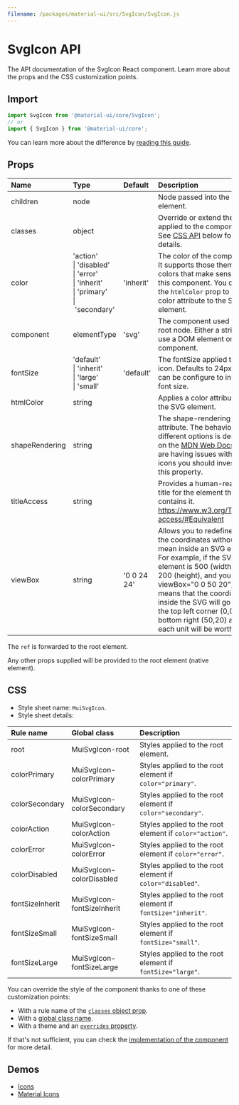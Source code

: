 ```yaml
---
filename: /packages/material-ui/src/SvgIcon/SvgIcon.js
---
```


<!--- This documentation is automatically generated, do not try to edit it. -->

# SvgIcon API

<p class="description">The API documentation of the SvgIcon React component. Learn more about the props and the CSS customization points.</p>

## Import

```js
import SvgIcon from '@material-ui/core/SvgIcon';
// or
import { SvgIcon } from '@material-ui/core';
```

You can learn more about the difference by [reading this guide](/guides/minimizing-bundle-size/).



## Props

| Name | Type | Default | Description |
|:-----|:-----|:--------|:------------|
| <span class="prop-name">children</span> | <span class="prop-type">node</span> |  | Node passed into the SVG element. |
| <span class="prop-name">classes</span> | <span class="prop-type">object</span> |  | Override or extend the styles applied to the component. See [CSS API](#css) below for more details. |
| <span class="prop-name">color</span> | <span class="prop-type">'action'<br>&#124;&nbsp;'disabled'<br>&#124;&nbsp;'error'<br>&#124;&nbsp;'inherit'<br>&#124;&nbsp;'primary'<br>&#124;&nbsp;'secondary'</span> | <span class="prop-default">'inherit'</span> | The color of the component. It supports those theme colors that make sense for this component. You can use the `htmlColor` prop to apply a color attribute to the SVG element. |
| <span class="prop-name">component</span> | <span class="prop-type">elementType</span> | <span class="prop-default">'svg'</span> | The component used for the root node. Either a string to use a DOM element or a component. |
| <span class="prop-name">fontSize</span> | <span class="prop-type">'default'<br>&#124;&nbsp;'inherit'<br>&#124;&nbsp;'large'<br>&#124;&nbsp;'small'</span> | <span class="prop-default">'default'</span> | The fontSize applied to the icon. Defaults to 24px, but can be configure to inherit font size. |
| <span class="prop-name">htmlColor</span> | <span class="prop-type">string</span> |  | Applies a color attribute to the SVG element. |
| <span class="prop-name">shapeRendering</span> | <span class="prop-type">string</span> |  | The shape-rendering attribute. The behavior of the different options is described on the [MDN Web Docs](https://developer.mozilla.org/en-US/docs/Web/SVG/Attribute/shape-rendering). If you are having issues with blurry icons you should investigate this property. |
| <span class="prop-name">titleAccess</span> | <span class="prop-type">string</span> |  | Provides a human-readable title for the element that contains it. https://www.w3.org/TR/SVG-access/#Equivalent |
| <span class="prop-name">viewBox</span> | <span class="prop-type">string</span> | <span class="prop-default">'0 0 24 24'</span> | Allows you to redefine what the coordinates without units mean inside an SVG element. For example, if the SVG element is 500 (width) by 200 (height), and you pass viewBox="0 0 50 20", this means that the coordinates inside the SVG will go from the top left corner (0,0) to bottom right (50,20) and each unit will be worth 10px. |

The `ref` is forwarded to the root element.

Any other props supplied will be provided to the root element (native element).

## CSS

- Style sheet name: `MuiSvgIcon`.
- Style sheet details:

| Rule name | Global class | Description |
|:-----|:-------------|:------------|
| <span class="prop-name">root</span> | <span class="prop-name">MuiSvgIcon-root</span> | Styles applied to the root element.
| <span class="prop-name">colorPrimary</span> | <span class="prop-name">MuiSvgIcon-colorPrimary</span> | Styles applied to the root element if `color="primary"`.
| <span class="prop-name">colorSecondary</span> | <span class="prop-name">MuiSvgIcon-colorSecondary</span> | Styles applied to the root element if `color="secondary"`.
| <span class="prop-name">colorAction</span> | <span class="prop-name">MuiSvgIcon-colorAction</span> | Styles applied to the root element if `color="action"`.
| <span class="prop-name">colorError</span> | <span class="prop-name">MuiSvgIcon-colorError</span> | Styles applied to the root element if `color="error"`.
| <span class="prop-name">colorDisabled</span> | <span class="prop-name">MuiSvgIcon-colorDisabled</span> | Styles applied to the root element if `color="disabled"`.
| <span class="prop-name">fontSizeInherit</span> | <span class="prop-name">MuiSvgIcon-fontSizeInherit</span> | Styles applied to the root element if `fontSize="inherit"`.
| <span class="prop-name">fontSizeSmall</span> | <span class="prop-name">MuiSvgIcon-fontSizeSmall</span> | Styles applied to the root element if `fontSize="small"`.
| <span class="prop-name">fontSizeLarge</span> | <span class="prop-name">MuiSvgIcon-fontSizeLarge</span> | Styles applied to the root element if `fontSize="large"`.

You can override the style of the component thanks to one of these customization points:

- With a rule name of the [`classes` object prop](/customization/components/#overriding-styles-with-classes).
- With a [global class name](/customization/components/#overriding-styles-with-global-class-names).
- With a theme and an [`overrides` property](/customization/globals/#css).

If that's not sufficient, you can check the [implementation of the component](https://github.com/mui-org/material-ui/blob/master/packages/material-ui/src/SvgIcon/SvgIcon.js) for more detail.

## Demos

- [Icons](/components/icons/)
- [Material Icons](/components/material-icons/)

